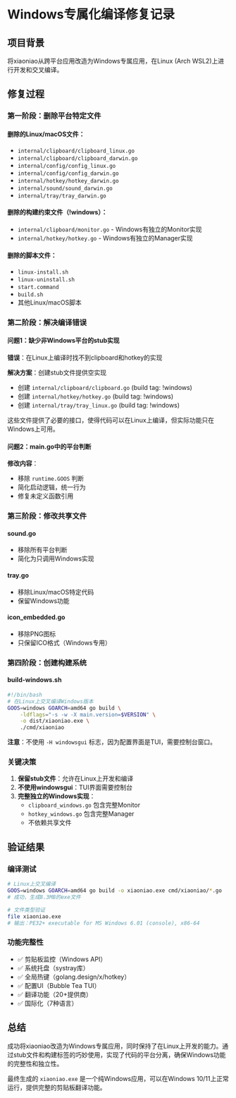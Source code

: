 # Windows专属化编译修复记录

## 项目背景
将xiaoniao从跨平台应用改造为Windows专属应用，在Linux (Arch WSL2)上进行开发和交叉编译。

## 修复过程

### 第一阶段：删除平台特定文件

#### 删除的Linux/macOS文件：
- `internal/clipboard/clipboard_linux.go`
- `internal/clipboard/clipboard_darwin.go`
- `internal/config/config_linux.go`
- `internal/config/config_darwin.go`
- `internal/hotkey/hotkey_darwin.go`
- `internal/sound/sound_darwin.go`
- `internal/tray/tray_darwin.go`

#### 删除的构建约束文件（!windows）：
- `internal/clipboard/monitor.go` - Windows有独立的Monitor实现
- `internal/hotkey/hotkey.go` - Windows有独立的Manager实现

#### 删除的脚本文件：
- `linux-install.sh`
- `linux-uninstall.sh`
- `start.command`
- `build.sh`
- 其他Linux/macOS脚本

### 第二阶段：解决编译错误

#### 问题1：缺少非Windows平台的stub实现
**错误**：在Linux上编译时找不到clipboard和hotkey的实现

**解决方案**：创建stub文件提供空实现
- 创建 `internal/clipboard/clipboard.go` (build tag: !windows)
- 创建 `internal/hotkey/hotkey.go` (build tag: !windows)
- 创建 `internal/tray/tray_linux.go` (build tag: !windows)

这些文件提供了必要的接口，使得代码可以在Linux上编译，但实际功能只在Windows上可用。

#### 问题2：main.go中的平台判断
**修改内容**：
- 移除 `runtime.GOOS` 判断
- 简化启动逻辑，统一行为
- 修复未定义函数引用

### 第三阶段：修改共享文件

#### sound.go
- 移除所有平台判断
- 简化为只调用Windows实现

#### tray.go
- 移除Linux/macOS特定代码
- 保留Windows功能

#### icon_embedded.go
- 移除PNG图标
- 只保留ICO格式（Windows专用）

### 第四阶段：创建构建系统

#### build-windows.sh
```bash
#!/bin/bash
# 在Linux上交叉编译Windows版本
GOOS=windows GOARCH=amd64 go build \
    -ldflags="-s -w -X main.version=$VERSION" \
    -o dist/xiaoniao.exe \
    ./cmd/xiaoniao
```

**注意**：不使用 `-H windowsgui` 标志，因为配置界面是TUI，需要控制台窗口。

### 关键决策

1. **保留stub文件**：允许在Linux上开发和编译
2. **不使用windowsgui**：TUI界面需要控制台
3. **完整独立的Windows实现**：
   - `clipboard_windows.go` 包含完整Monitor
   - `hotkey_windows.go` 包含完整Manager
   - 不依赖共享文件

## 验证结果

### 编译测试
```bash
# Linux上交叉编译
GOOS=windows GOARCH=amd64 go build -o xiaoniao.exe cmd/xiaoniao/*.go
# 成功，生成8.3MB的exe文件

# 文件类型验证
file xiaoniao.exe
# 输出：PE32+ executable for MS Windows 6.01 (console), x86-64
```

### 功能完整性
- ✅ 剪贴板监控（Windows API）
- ✅ 系统托盘（systray库）
- ✅ 全局热键（golang.design/x/hotkey）
- ✅ 配置UI（Bubble Tea TUI）
- ✅ 翻译功能（20+提供商）
- ✅ 国际化（7种语言）

## 总结

成功将xiaoniao改造为Windows专属应用，同时保持了在Linux上开发的能力。通过stub文件和构建标签的巧妙使用，实现了代码的平台分离，确保Windows功能的完整性和独立性。

最终生成的 `xiaoniao.exe` 是一个纯Windows应用，可以在Windows 10/11上正常运行，提供完整的剪贴板翻译功能。